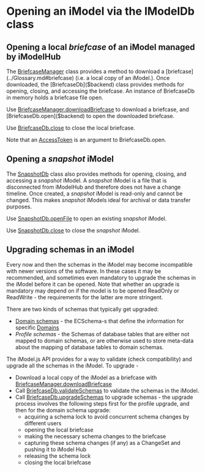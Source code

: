 # Opening an iModel via the IModelDb class

## Opening a local *briefcase* of an iModel managed by iModelHub

The [BriefcaseManager]($backend) class provides a method to download a [briefcase](../Glossary.md#briefcase) (i.e. a local copy of an iModel.).
Once downloaded, the [BriefcaseDb]($backend) class provides methods for opening, closing, and accessing the briefcase. An instance of BriefcaseDb in memory holds a briefcase file open.

Use [BriefcaseManager.downloadBriefcase]($backend) to download a briefcase, and [BriefcaseDb.open]($backend) to open the downloaded briefcase.

Use [BriefcaseDb.close]($backend) to close the local briefcase.

Note that an [AccessToken](../common/AccessToken.md) is an argument to BriefcaseDb.open.

## Opening a *snapshot* iModel

The [SnapshotDb]($backend) class also provides methods for opening, closing, and accessing a *snapshot* iModel.
A *snapshot* iModel is a file that is disconnected from iModelHub and therefore does not have a change timeline.
Once created, a *snapshot* iModel is read-only and cannot be changed.
This makes *snapshot* iModels ideal for archival or data transfer purposes.

Use [SnapshotDb.openFile]($backend) to open an existing *snapshot* iModel.

Use [SnapshotDb.close]($backend) to close the *snapshot* iModel.

## Upgrading schemas in an iModel

Every now and then the schemas in the iModel may become incompatible with newer versions of the software. In these cases it may be recommended, and sometimes even mandatory to upgrade the schemas in the iModel before it can be opened. Note that whether an upgrade is mandatory may depend on if the model is to be opened ReadOnly or ReadWrite - the requirements for the latter are more stringent.

There are two kinds of schemas that typically get upgraded:
* [Domain schemas](../../bis/intro/schemas-domains) - the ECSchema-s that define the information for specific [Domains](../../bis/intro/glossary/#domain)
* *Profile schemas* - the Schemas of database tables that are either not mapped to domain schemas, or are otherwise used to store meta-data about the mapping of database tables to domain schemas.

The iModel.js API provides for a way to validate (check compatibility) and upgrade all the schemas in the iModel. To upgrade -
* Download a local copy of the iModel as a briefcase with [BriefcaseManager.downloadBriefcase]($backend)
* Call [BriefcaseDb.validateSchemas]($backend) to validate the schemas in the iModel.
* Call [BriefcaseDb.upgradeSchemas]($backend) to upgrade schemas - the upgrade process involves the following steps first for the profile upgrade, and then for the domain schema upgrade:
  - acquiring a schema lock to avoid concurrent schema changes by different users
  - opening the local briefcase
  - making the necessary schema changes to the briefcase
  - capturing these schema changes (if any) as a ChangeSet and pushing it to iModel Hub
  - releasing the schema lock
  - closing the local briefcase
